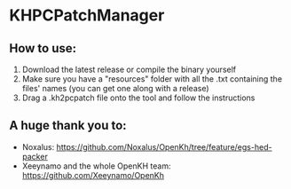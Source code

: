 # KHPCPatchManager

## How to use:
1. Download the latest release or compile the binary yourself
2. Make sure you have a "resources" folder with all the .txt containing the files' names (you can get one along with a release)
3. Drag a .kh2pcpatch file onto the tool and follow the instructions

## A huge thank you to:
- Noxalus: https://github.com/Noxalus/OpenKh/tree/feature/egs-hed-packer
- Xeeynamo and the whole OpenKH team: https://github.com/Xeeynamo/OpenKh
